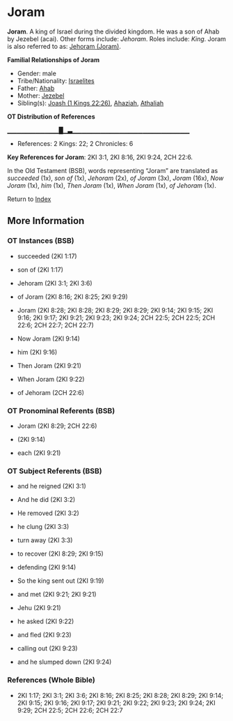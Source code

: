 # Joram
**Joram**. 
A king of Israel during the divided kingdom. He was a son of Ahab by Jezebel (acai). 
Other forms include: 
*Jehoram*. 
Roles include: 
_King_. 
Joram is also referred to as: 
[Jehoram (Joram)](Jehoram.3.md). 




**Familial Relationships of Joram**


* Gender: male
* Tribe/Nationality: [Israelites](../../../groups/md/acai/Israel.md)
* Father: [Ahab](Ahab.md)
* Mother: [Jezebel](Jezebel.md)
* Sibling(s): [Joash (1 Kings 22:26)](Joash.2.md), [Ahaziah](Ahaziah.md), [Athaliah](Athaliah.md)


**OT Distribution of References**

▁▁▁▁▁▁▁▁▁▁▁█▁▃▁▁▁▁▁▁▁▁▁▁▁▁▁▁▁▁▁▁▁▁▁▁▁▁▁
* References: 2 Kings: 22; 2 Chronicles: 6



**Key References for Joram**: 
2KI 3:1, 2KI 8:16, 2KI 9:24, 2CH 22:6. 


In the Old Testament (BSB), words representing “Joram” are translated as 
*succeeded* (1x), *son of* (1x), *Jehoram* (2x), *of Joram* (3x), *Joram* (16x), *Now Joram* (1x), *him* (1x), *Then Joram* (1x), *When Joram* (1x), *of Jehoram* (1x). 




Return to [Index](00-Index.md)

## More Information

### OT Instances (BSB)

* succeeded (2KI 1:17)

* son of (2KI 1:17)

* Jehoram (2KI 3:1; 2KI 3:6)

* of Joram (2KI 8:16; 2KI 8:25; 2KI 9:29)

* Joram (2KI 8:28; 2KI 8:28; 2KI 8:29; 2KI 8:29; 2KI 9:14; 2KI 9:15; 2KI 9:16; 2KI 9:17; 2KI 9:21; 2KI 9:23; 2KI 9:24; 2CH 22:5; 2CH 22:5; 2CH 22:6; 2CH 22:7; 2CH 22:7)

* Now Joram (2KI 9:14)

* him (2KI 9:16)

* Then Joram (2KI 9:21)

* When Joram (2KI 9:22)

* of Jehoram (2CH 22:6)



### OT Pronominal Referents (BSB)

* Joram (2KI 8:29; 2CH 22:6)

*  (2KI 9:14)

* each (2KI 9:21)



### OT Subject Referents (BSB)

* and he reigned (2KI 3:1)

* And he did (2KI 3:2)

* He removed (2KI 3:2)

* he clung (2KI 3:3)

* turn away (2KI 3:3)

* to recover (2KI 8:29; 2KI 9:15)

* defending (2KI 9:14)

* So the king sent out (2KI 9:19)

* and met (2KI 9:21; 2KI 9:21)

* Jehu (2KI 9:21)

* he asked (2KI 9:22)

* and fled (2KI 9:23)

* calling out (2KI 9:23)

* and he slumped down (2KI 9:24)



### References (Whole Bible)

* 2KI 1:17; 2KI 3:1; 2KI 3:6; 2KI 8:16; 2KI 8:25; 2KI 8:28; 2KI 8:29; 2KI 9:14; 2KI 9:15; 2KI 9:16; 2KI 9:17; 2KI 9:21; 2KI 9:22; 2KI 9:23; 2KI 9:24; 2KI 9:29; 2CH 22:5; 2CH 22:6; 2CH 22:7



